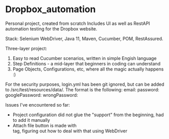 # Dropbox_automation
Personal project, created from scratch
Includes UI as well as RestAPI automation testing for the Dropbox website.

Stack: Selenium WebDriver, Java 11, Maven, Cucumber, POM, RestAssured.

Three-layer project: 
1. Easy to read Cucumber scenarios, written in simple Engish language 
2. Step Definitions - a mid-layer that beginners in coding can understand
3. Page Objects, Configurations, etc, where all the magic actually happens :)

For the security purposes, login.yml has been git ignored, but can be added to /src/test/resources/data/.
The format is the following:
email:
password:
googlePassword:
wrongPassword:


Issues I've encountered so far:
- Project configuration did not glue the "support" from the beginning, had to add it manually
- Attach file button is made with <div> tag, figuring out how to deal with that using WebDriver

